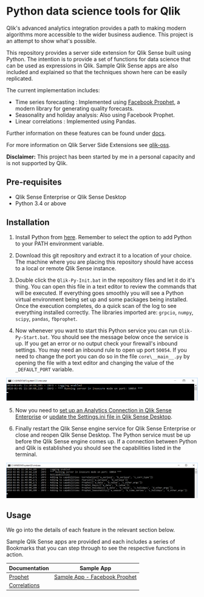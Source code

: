 # Python data science tools for Qlik
Qlik's advanced analytics integration provides a path to making modern algorithms more accessible to the wider business audience. This project is an attempt to show what's possible.

This repository provides a server side extension for Qlik Sense built using Python. The intention is to provide a set of functions for data science that can be used as expressions in Qlik. Sample Qlik Sense apps are also included and explained so that the techniques shown here can be easily replicated.

The current implementation includes:

- Time series forecasting : Implemented using [Facebook Prophet](https://research.fb.com/prophet-forecasting-at-scale/), a modern library for generating quality forecasts.
- Seasonality and holiday analysis: Also using Facebook Prophet.
- Linear correlations : Implemented using Pandas.

Further information on these features can be found under [docs](docs).

For more information on Qlik Server Side Extensions see [qlik-oss](https://github.com/qlik-oss/server-side-extension).

**Disclaimer:** This project has been started by me in a personal capacity and is not supported by Qlik. 


## Pre-requisites

- Qlik Sense Enterprise or Qlik Sense Desktop
- Python 3.4 or above


## Installation

1. Install Python from [here](https://www.python.org/downloads/). Remember to select the option to add Python to your PATH environment variable.

2. Download this git repository and extract it to a location of your choice. The machine where you are placing this repository should have access to a local or remote Qlik Sense instance.

3. Double click the `Qlik-Py-Init.bat` in the repository files and let it do it's thing. You can open this file in a text editor to review the commands that will be executed. If everything goes smoothly you will see a Python virtual environment being set up and some packages being installed. Once the execution completes, do a quick scan of the log to see everything installed correctly. The libraries imported are: `grpcio`, `numpy`, `scipy`, `pandas`, `fbprophet`.

4. Now whenever you want to start this Python service you can run `Qlik-Py-Start.bat`. You should see the message below once the service is up. If you get an error or no output check your firewall's inbound settings. You may need an inbound rule to open up port `50054`. If you need to change the port you can do so in the file `core\__main__.py` by opening the file with a text editor and changing the value of the `_DEFAULT_PORT` variable.

![service start log](docs/images/Run-01.png)

5. Now you need to [set up an Analytics Connection in Qlik Sense Enterprise](https://help.qlik.com/en-US/sense/February2018/Subsystems/ManagementConsole/Content/create-analytic-connection.htm) or [update the Settings.ini file in Qlik Sense Desktop](https://help.qlik.com/en-US/sense/February2018/Subsystems/Hub/Content/Introduction/configure-analytic-connection-desktop.htm).

6. Finally restart the Qlik Sense engine service for Qlik Sense Enterprise or close and reopen Qlik Sense Desktop.
The Python service must be up before the Qlik Sense engine comes up. If a connection between Python and Qlik is established you should see the capabilities listed in the terminal.

![handshake log](docs/images/Run-02.png)


## Usage

We go into the details of each feature in the relevant section below.

Sample Qlik Sense apps are provided and each includes a series of Bookmarks that you can step through to see the respective functions in action.

| Documentation | Sample App |
| --- | --- |
| [Prophet](docs/Prophet.md) | [Sample App - Facebook Prophet](docs/Sample_App_Prophet.qvf) |
| [Correlations](docs/Correlation.md) | |

